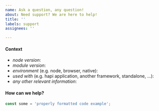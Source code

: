 ```yaml
---
name: Ask a question, any question!
about: Need support? We are here to help!
title: ''
labels: support
assignees: ''

---
```


<!--
  ⚠️ ⚠️ ⚠️ ⚠️ ⚠️ ⚠️
  You must complete this entire issue template to receive support. You MUST NOT remove, change, or replace the template with your own format. A missing or incomplete report will cause your issue to be closed without comment. Please respect the time and experience that went into this template. It is here for a reason. Thank you!
  ⚠️ ⚠️ ⚠️ ⚠️ ⚠️ ⚠️


We are here to help!

Community based support is, by its nature, limited to available community members able to help. Most community support issues are resolved within 2 weeks. Before submitting an issue, please review the various support options available at https://hapi.dev/support/. That page includes useful information about different ways to ask questions.
-->

#### Context

* *node version*: 
* *module version*: 
* *environment* (e.g. node, browser, native): 
* *used with* (e.g. hapi application, another framework, standalone, ...):
* *any other relevant information*:

#### How can we help?

<!--
Describe your question in detail, including what you have already tried, or any configuration, schemas, code samples, or inputs needed. Make sure to wrap all code examples in backticks so that they display correctly. Before submitting an issue, make sure to click on the Preview tab above to verify everything is formatted correctly.
-->

```js
const some = 'properly formatted code example';
```
